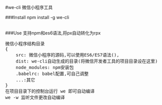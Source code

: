 #we-cli
 微信小程序工具

###Install
npm install -g we-cli <br><br>

###Use
支持npm和es6语法,将px自动转化为rpx<br>
<pre>
微信小程序结构目录
{
    src: 微信小程序的源码,可以使用ES6/ES7语法(),
    dist: we-cli自动生成的目录(将微信开发者工具的项目目录设在这里)
    node_modules: npm安装包
    .babelrc: babel配置,可自己调整
    ...:其它
}
在项目目录下的控制台运行 we 即可自动编译
we -w 监听文件更改自动编译
</pre>